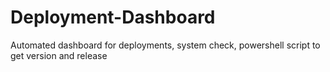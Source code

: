 # Deployment-Dashboard
Automated dashboard for deployments, system check, powershell script to get version and release
